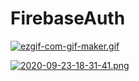 # FirebaseAuth

[![ezgif-com-gif-maker.gif](https://i.postimg.cc/8z9VcPdV/ezgif-com-gif-maker.gif)](https://postimg.cc/68rP1K1H)

[![2020-09-23-18-31-41.png](https://i.postimg.cc/HknF9F0z/2020-09-23-18-31-41.png)](https://postimg.cc/878y1K0f)
